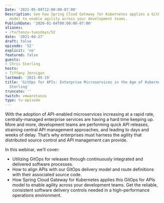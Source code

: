 ```yaml
---
Date: '2021-05-04T12:00:00-07:00'
Description: See how Spring Cloud Gateway for Kubernetes applies a GitOps for APIs
  model to enable agility across your development teams.
PublishDate: '2020-01-04T00:00:00-07:00'
aliases:
- /tv/tanzu-tuesdays/52
date: '2021-04-27'
draft: false
episode: '52'
explicit: 'no'
featured: false
guests:
- Chris Sterling
hosts:
- Tiffany Jernigan
lastmod: '2021-05-19'
title: 'GitOps for APIs: Enterprise Microservices in the Age of Kubernetes with Chris
  Sterling'
truncate: ''
twitch: vmwaretanzu
type: tv-episode
---
```


With the adoption of API-enabled microservices increasing at a rapid rate, centrally-managed enterprise services are having a hard time keeping up. More and more, development teams are performing quick API releases, straining central API management approaches, and leading to days and weeks of delay.  That’s why enterprises must harness the agility that distributed source control and API management can provide.

In this webinar, we’ll cover:
- Utilizing GitOps for releases through continuously integrated and delivered software processes.
- How to align APIs with our GitOps delivery model and route definitions with their associated source code.
- How Spring Cloud Gateway for Kubernetes applies this GitOps for APIs model to enable agility across your development teams.
Get the reliable, consistent software delivery controls needed in a high-performance operations environment.